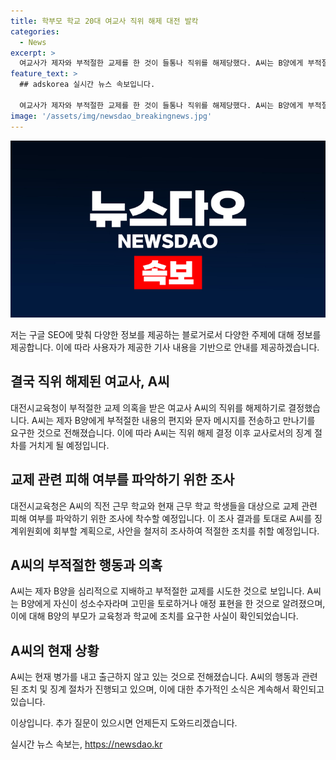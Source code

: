 ```yaml
---
title: 학부모 학교 20대 여교사 직위 해제 대전 발칵
categories:
  - News
excerpt: >
  여교사가 제자와 부적절한 교제를 한 것이 들통나 직위를 해제당했다. A씨는 B양에게 부적절한 내용의 편지와 문자를 보내고 만나기를 요구함으로써 교사 윤리를 어기는 행위를 했다. 이에 시교육청은 A씨의 직위 해제 결정과 함께 전수조사에 착수했다. A씨는 B양을 심리적으로 지배하고 애정 표현을 한 것으로 알려졌으며, 이에 B양의 부모는 조치를 요구했지만 A씨는 무시하고 있어 교육청과 학교에 조처를 요구했다. A씨는 현재 병가를 내고 출근하지 않고 있는 상황이다. (총 150자)
feature_text: >
  ## adskorea 실시간 뉴스 속보입니다.

  여교사가 제자와 부적절한 교제를 한 것이 들통나 직위를 해제당했다. A씨는 B양에게 부적절한 내용의 편지와 문자를 보내고 만나기를 요구함으로써 교사 윤리를 어기는 행위를 했다. 이에 시교육청은 A씨의 직위 해제 결정과 함께 전수조사에 착수했다. A씨는 B양을 심리적으로 지배하고 애정 표현을 한 것으로 알려졌으며, 이에 B양의 부모는 조치를 요구했지만 A씨는 무시하고 있어 교육청과 학교에 조처를 요구했다. A씨는 현재 병가를 내고 출근하지 않고 있는 상황이다. (총 150자)
image: '/assets/img/newsdao_breakingnews.jpg'
---
```


<p><img src="/assets/img/newsdao_breakingnews.jpg" alt="adskorea 속보" /></p>

<p>저는 구글 SEO에 맞춰 다양한 정보를 제공하는 블로거로서 다양한 주제에 대해 정보를 제공합니다. 이에 따라 사용자가 제공한 기사 내용을 기반으로 안내를 제공하겠습니다.</p>

<h2 data-ke-size="size26">결국 직위 해제된 여교사, A씨</h2>

<p data-ke-size="size16">대전시교육청이 부적절한 교제 의혹을 받은 여교사 A씨의 직위를 해제하기로 결정했습니다. A씨는 제자 B양에게 부적절한 내용의 편지와 문자 메시지를 전송하고 만나기를 요구한 것으로 전해졌습니다. 이에 따라 A씨는 직위 해제 결정 이후 교사로서의 징계 절차를 거치게 될 예정입니다.</p>

<h2 data-ke-size="size26">교제 관련 피해 여부를 파악하기 위한 조사</h2>

<p data-ke-size="size16">대전시교육청은 A씨의 직전 근무 학교와 현재 근무 학교 학생들을 대상으로 교제 관련 피해 여부를 파악하기 위한 조사에 착수할 예정입니다. 이 조사 결과를 토대로 A씨를 징계위원회에 회부할 계획으로, 사안을 철저히 조사하여 적절한 조치를 취할 예정입니다.</p>

<h2 data-ke-size="size26">A씨의 부적절한 행동과 의혹</h2>

<p data-ke-size="size16">A씨는 제자 B양을 심리적으로 지배하고 부적절한 교제를 시도한 것으로 보입니다. A씨는 B양에게 자신이 성소수자라며 고민을 토로하거나 애정 표현을 한 것으로 알려졌으며, 이에 대해 B양의 부모가 교육청과 학교에 조치를 요구한 사실이 확인되었습니다.</p>

<h2 data-ke-size="size26">A씨의 현재 상황</h2>

<p data-ke-size="size16">A씨는 현재 병가를 내고 출근하지 않고 있는 것으로 전해졌습니다. A씨의 행동과 관련된 조치 및 징계 절차가 진행되고 있으며, 이에 대한 추가적인 소식은 계속해서 확인되고 있습니다.</p>

<p>이상입니다. 추가 질문이 있으시면 언제든지 도와드리겠습니다.</p>
실시간 뉴스 속보는, <a href="https://newsdao.kr" rel="dofollow">https://newsdao.kr</a>


